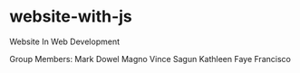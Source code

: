 # website-with-js

Website In Web Development

Group Members: Mark Dowel Magno
               Vince Sagun
               Kathleen Faye Francisco
